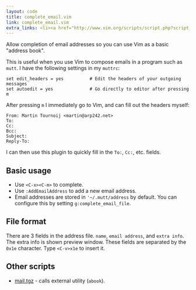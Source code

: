 ```yaml
---
layout: code
title: complete_email.vim
link: complete_email.vim
extra_links: <li><a href="http://www.vim.org/scripts/script.php?script_id=5208">This plugin at www.vim.org</a></li>
---
```



Allow completion of email addresses so you can use Vim as a basic "address
book".

This is useful when you use Vim to compose emails in a program such as `mutt`. I
have the following settings in my `muttrc`:

	set edit_headers = yes          # Edit the headers of your outgoing messages
	set autoedit = yes              # Go directly to editor after pressing m

After pressing `m` I immediately go to Vim, and can fill out the headers myself:

	From: Martin Tournoij <martin@arp242.net>
	To: 
	Cc: 
	Bcc: 
	Subject: 
	Reply-To: 

I can then use this plugin to quickly fill in the `To:`, `Cc:`, etc. fields.


Basic usage
-----------
- Use `<C-x><C-m>` to complete.
- Use `:AddEmailAddress` to add a new email address.
- Email addresses are stored in `'~/.mutt/address` by default. You can configure
  this by setting `g:complete_email_file`.


File format
-----------
There are 3 fields in the address file. `name`, `email address`, and `extra
info`. The extra info is shown preview window. These fields are separated by the
`0x1e` character. Type `<C-v>x1e` to insert it.


Other scripts
-------------
- [mail.tgz](http://www.vim.org/scripts/script.php?script_id=99) - calls
  external utility (`abook`).
